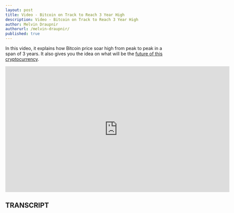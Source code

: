 ```yaml
---
layout: post
title: Video - Bitcoin on Track to Reach 3 Year High
description: Video - Bitcoin on Track to Reach 3 Year High
author: Melvin Draupnir
authorurl: /melvin-draupnir/ 
published: true
---
```


<p>In this video, it explains how Bitcoin price soar high from peak to peak in a span of 3 years. It also gives you the idea on what will be the <a href="/cryptocurrencies-with-ferriss-szabo-and-ravikant/">future of this cryptocurrency</a>.</p>

<center><iframe width="700" height="394" src="https://www.youtube.com/embed/28lnrXRre4Y" frameborder="0" allowfullscreen></iframe></center>

<h2>TRANSCRIPT</h2>

